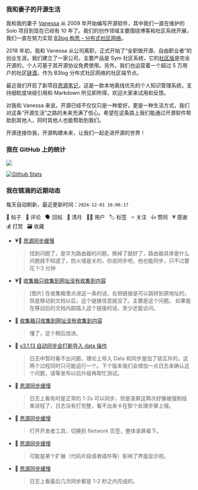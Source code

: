 ### 我和妻子的开源生活

我和我的妻子 [Vanessa](https://github.com/Vanessa219) 从 2009 年开始编写开源软件，其中我们一直在维护的 Solo 项目到现在已经有 10 年了。我们的创作领域主要围绕博客和社区系统开展，我们一直在努力实现 [B3log 构思 - 分布式社区网络](https://ld246.com/article/1546941897596)。

2018 年初，我和 Vanessa 从公司离职，正式开始了“全职做开源、自由职业者”的创业生涯。我们建立了一家公司，主要产品是 Sym 社区系统，它的[社区版](https://github.com/88250/symphony)是完全开源的，个人可基于其开源协议免费使用。另外，我们也运营着一个超过 5 万用户的社区[链滴](https://ld246.com)，作为 B3log 分布式社区网络的社区端节点。

最近我们开启了新项目[思源笔记](https://github.com/siyuan-note/siyuan)，这是一款本地离线优先的个人知识管理系统，支持细粒度块级引用和 Markdown 所见即所得，欢迎大家来试用和反馈。

对我和 Vanessa 来说，开源已经不仅仅只是一种爱好，更是一种生活方式，我们对这条“开源生活”之路的未来充满了信心。希望在这条路上我们能通过开源软件帮助到其他人，同时其他人也能帮助到我们。

开源连接你我，开源构建未来，让我们一起走进开源的世界！

### 我在 GitHub 上的统计

<a title="Hits" target="_blank" href="https://github.com/88250/88250"><img src="https://hits.b3log.org/88250/88250.svg"></a>

[![Github Stats](https://github-readme-stats.vercel.app/api?username=88250&theme=tokyonight&show_icons=true)](https://github.com/88250)

<!--events start -->

### 我在链滴的近期动态

每天自动刷新，最近更新时间：`2024-12-01 16:06:17`

📝 帖子 &nbsp; 💬 评论 &nbsp; 🗣 回帖 &nbsp; 🌙 清月 &nbsp; 👨‍💻 用户 &nbsp; 🏷️ 标签 &nbsp; ⭐️ 关注 &nbsp; 👍 赞同 &nbsp; 💗 感谢 &nbsp; 💰 打赏 &nbsp; 🗃 收藏

* 💗💬 [思源同步缓慢](https://ld246.com/article/1732956704228/comment/1732969700452#comments)

  > 找到问题了，是华为路由器的问题，换掉了就好了，路由器具体是什么问题就不知道了，防火墙是关的，你说同步吧，他也能同步，只不过要花 1-3 分钟
* 💗💬 [收集箱只收集到网址没有收集到内容](https://ld246.com/article/1732765275719/comment/1732851669439#comments)

  > [图片] 在收集箱里点进这一条的话，右侧链接是可以跳转到原地址的，但是移动到文档以后，这个链接信息就没了。主要是这个问题。 如果能在移动后的文档内部插入这个链接的话，至少还能访问。
* 💬 [收集箱只收集到网址没有收集到内容](https://ld246.com/article/1732765275719/comment/1732970705050#comments)

  > 懂了，这个稍后改进。
* 💬 [v3.1.13 自动同步会打断导入 data 操作](https://ld246.com/article/1732931024696/comment/1732963562840#comments)

  > 日志中暂时看不出问题，理论上导入 Data 和同步是加了锁互斥的，这两个过程同时只可能运行一个。下个版本我们会增加一点日志来确认这个问题，请等发布以后升级再帮忙测试。
* 💬 [思源同步缓慢](https://ld246.com/article/1732956704228/comment/1732959792954#comments)

  > 日志上看有时是正常的 1-2s 可以同步，但是录屏这两次好像被强制结束进程了，日志没有打完整，看不出来卡在那个处理步骤上哦。
* 💬 [思源同步缓慢](https://ld246.com/article/1732956704228/comment/1732958043261#comments)

  > 打开开发者工具，切换到 Network 页签，整体录屏看下。
* 💬 [思源同步缓慢](https://ld246.com/article/1732956704228/comment/1732957857531#comments)

  > 可能是某个扩展（代码片段或者插件等）影响了界面显示吧。
* 💬 [思源同步缓慢](https://ld246.com/article/1732956704228/comment/1732957684555#comments)

  > 日志上看最后几次同步都是 1-2 秒之内完成的。


<!--events end -->
